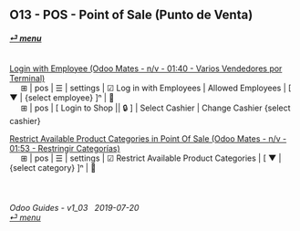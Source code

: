 ## O13 - POS - Point of Sale (Punto de Venta)
#### [_&#x23CE; menu_](https://github.com/oldyguy/odoo-guides/blob/master/README.md)<br><br>


[Login with Employee (Odoo Mates - n/v - 01:40 - Varios Vendedores por Terminal)](https://youtube.com/embed/Nmafl3gA8aI?autoplay=1&start=60&end=63&rel=0)<br>
&nbsp;&nbsp;&nbsp;&nbsp; &#x229E; | pos | &#x2630; | settings | &#x2611; Log in with Employees | Allowed Employees | \[ &#x25BC; | \{select employee} ]&#x207F; | &#x1f4be;<br>
&nbsp;&nbsp;&nbsp;&nbsp; &#x229E; | pos | \[ Login to Shop || &#x1f512; \] | Select Cashier | Change Cashier \{select cashier}

[Restrict Available Product Categories in Point Of Sale (Odoo Mates - n/v - 01:53 - Restringir Categorías)](youtube.com/embed/EO-j2h2AUw4?autoplay=1&start=60&end=63&rel=0)<br>
&nbsp;&nbsp;&nbsp;&nbsp; &#x229E; | pos | &#x2630; | settings | &#x2611; Restrict Available Product Categories | \[ &#x25BC; | {select category} \]&#x207F; | &#x1f4be;
	
###### <br><br>Odoo Guides - v1_03 &nbsp; 2019-07-20<br>[_&#x23CE; menu_](https://github.com/oldyguy/odoo-guides/blob/master/README.md)<br><br>
